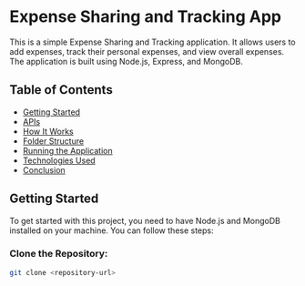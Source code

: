 # Expense Sharing and Tracking App

This is a simple Expense Sharing and Tracking application. It allows users to add expenses, track their personal expenses, and view overall expenses. The application is built using Node.js, Express, and MongoDB.

## Table of Contents
- [Getting Started](#getting-started)
- [APIs](#apis)
- [How It Works](#how-it-works)
- [Folder Structure](#folder-structure)
- [Running the Application](#running-the-application)
- [Technologies Used](#technologies-used)
- [Conclusion](#conclusion)

## Getting Started

To get started with this project, you need to have Node.js and MongoDB installed on your machine. You can follow these steps:

### Clone the Repository:

```bash
git clone <repository-url>


